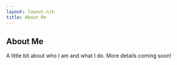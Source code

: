 ```yaml
---
layout: layout.njk
title: About Me
---
```


## About Me

A little bit about who I am and what I do. More details coming soon!